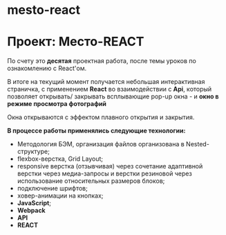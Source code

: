 # mesto-react
# Проект: Место-REACT

По счету это **десятая** проектная работа, после темы уроков по ознакомлению с React'ом.


В итоге на текущий момент получается небольшая интерактивная страничка, с применением **React** во взаимодействии с **Api**, который позволяет открывать/ закрывать всплывающие pop-up окна - и **окно в режиме просмотра фотографий** 

Окна открываются с эффектом плавного открытия и закрытия.


**В процессе работы применялись следующие технологии:**
* Методология БЭМ, организация файлов организована в Nested-структуре;
* flexbox-верстка, Grid Layout;
* responsive верстка (отзывчивая) через сочетание адаптивной верстки через медиа-запросы и верстки резиновой через использование относительных размеров блоков;
* подключение шрифтов;
* ховер-анимации на кнопках;
* **JavaScript**;
* **Webpack**
* **API**
* **REACT**

